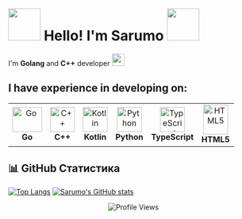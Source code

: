 # <img src="https://media.tenor.com/hW_mTYy_zS4AAAAi/gojo-satoru.gif" width="65"> Hello! I'm **Sarumo** <img src="https://media.tenor.com/hW_mTYy_zS4AAAAi/gojo-satoru.gif" width="65">

I'm **Golang** and **C++** developer <img src="https://media.tenor.com/TCMWkxIkF9IAAAAi/dancing-gopher.gif" width="25">

## I have experience in developing on:
<table>
  <tr>
    <td align="center">
      <img src="https://upload.wikimedia.org/wikipedia/commons/0/05/Go_Logo_Blue.svg" width="60" height="50" alt="Go">
      <br><b>Go</b>
    </td>
    <td align="center">
      <img src="https://upload.wikimedia.org/wikipedia/commons/1/18/ISO_C%2B%2B_Logo.svg" width="50" alt="C++">
      <br><b>C++</b>
    </td>
    <td align="center">
      <img src="https://upload.wikimedia.org/wikipedia/commons/7/74/Kotlin_Icon.png" width="50" alt="Kotlin">
      <br><b>Kotlin</b>
    </td>
    <td align="center">
      <img src="https://upload.wikimedia.org/wikipedia/commons/thumb/c/c3/Python-logo-notext.svg/300px-Python-logo-notext.svg.png" width="50" alt="Python">
      <br><b>Python</b>
    </td>
    <td align="center">
      <img src="https://upload.wikimedia.org/wikipedia/commons/f/f5/Typescript.svg" width="50" height="50" alt="TypeScript">
      <br><b>TypeScript</b>
    </td>
    <td align="center">
      <img src="https://upload.wikimedia.org/wikipedia/commons/6/61/HTML5_logo_and_wordmark.svg" width="50" height="60" alt="HTML5">
      <br><b>HTML5</b>
    </td>

  </tr>
</table>

## 📊 GitHub Статистика

[![Top Langs](https://github-readme-stats.vercel.app/api/top-langs/?username=SarumoBNK&layout=donut&theme=merko)](https://github.com/anuraghazra/github-readme-stats) [![Sarumo's GitHub stats](https://github-readme-stats.vercel.app/api?username=SarumoBNK&theme=merko)](https://github.com/anuraghazra/github-readme-stats)

<div align="center"> <img src="https://komarev.com/ghpvc/?username=SarumoBNK&color=blue" alt="Profile Views" /> </div>
